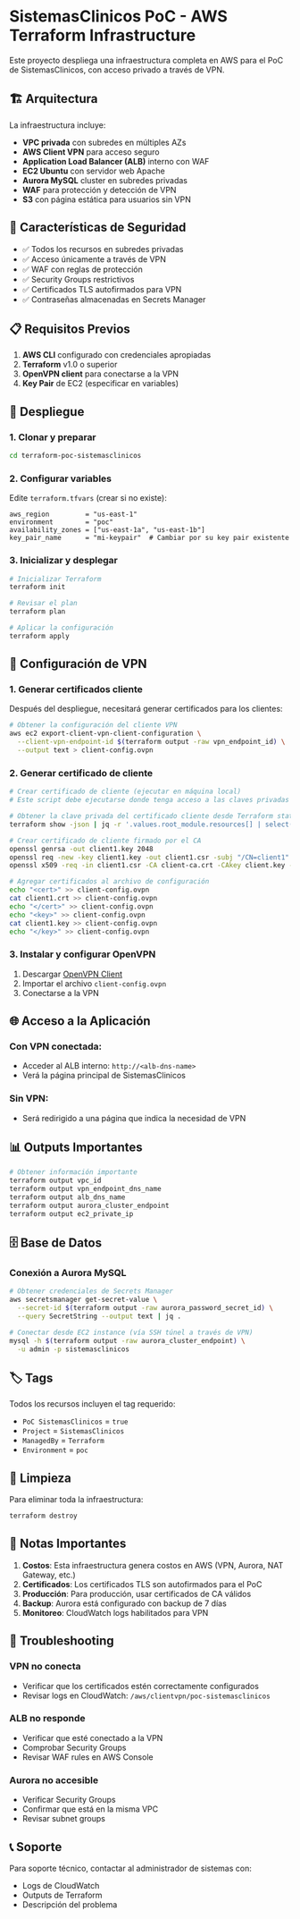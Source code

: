 # SistemasClinicos PoC - AWS Terraform Infrastructure

Este proyecto despliega una infraestructura completa en AWS para el PoC de SistemasClinicos, con acceso privado a través de VPN.

## 🏗️ Arquitectura

La infraestructura incluye:

- **VPC privada** con subredes en múltiples AZs
- **AWS Client VPN** para acceso seguro
- **Application Load Balancer (ALB)** interno con WAF
- **EC2 Ubuntu** con servidor web Apache
- **Aurora MySQL** cluster en subredes privadas
- **WAF** para protección y detección de VPN
- **S3** con página estática para usuarios sin VPN

## 🔐 Características de Seguridad

- ✅ Todos los recursos en subredes privadas
- ✅ Acceso únicamente a través de VPN
- ✅ WAF con reglas de protección
- ✅ Security Groups restrictivos
- ✅ Certificados TLS autofirmados para VPN
- ✅ Contraseñas almacenadas en Secrets Manager

## 📋 Requisitos Previos

1. **AWS CLI** configurado con credenciales apropiadas
2. **Terraform** v1.0 o superior
3. **OpenVPN client** para conectarse a la VPN
4. **Key Pair** de EC2 (especificar en variables)

## 🚀 Despliegue

### 1. Clonar y preparar

```bash
cd terraform-poc-sistemasclinicos
```

### 2. Configurar variables

Edite `terraform.tfvars` (crear si no existe):

```hcl
aws_region         = "us-east-1"
environment        = "poc"
availability_zones = ["us-east-1a", "us-east-1b"]
key_pair_name      = "mi-keypair"  # Cambiar por su key pair existente
```

### 3. Inicializar y desplegar

```bash
# Inicializar Terraform
terraform init

# Revisar el plan
terraform plan

# Aplicar la configuración
terraform apply
```

## 🔑 Configuración de VPN

### 1. Generar certificados cliente

Después del despliegue, necesitará generar certificados para los clientes:

```bash
# Obtener la configuración del cliente VPN
aws ec2 export-client-vpn-client-configuration \
  --client-vpn-endpoint-id $(terraform output -raw vpn_endpoint_id) \
  --output text > client-config.ovpn
```

### 2. Generar certificado de cliente

```bash
# Crear certificado de cliente (ejecutar en máquina local)
# Este script debe ejecutarse donde tenga acceso a las claves privadas generadas por Terraform

# Obtener la clave privada del certificado cliente desde Terraform state
terraform show -json | jq -r '.values.root_module.resources[] | select(.address=="tls_private_key.client") | .values.private_key_pem' > client.key

# Crear certificado de cliente firmado por el CA
openssl genrsa -out client1.key 2048
openssl req -new -key client1.key -out client1.csr -subj "/CN=client1"
openssl x509 -req -in client1.csr -CA client-ca.crt -CAkey client.key -CAcreateserial -out client1.crt -days 365

# Agregar certificados al archivo de configuración
echo "<cert>" >> client-config.ovpn
cat client1.crt >> client-config.ovpn
echo "</cert>" >> client-config.ovpn
echo "<key>" >> client-config.ovpn
cat client1.key >> client-config.ovpn
echo "</key>" >> client-config.ovpn
```

### 3. Instalar y configurar OpenVPN

1. Descargar [OpenVPN Client](https://openvpn.net/client-connect-vpn-for-windows/)
2. Importar el archivo `client-config.ovpn`
3. Conectarse a la VPN

## 🌐 Acceso a la Aplicación

### Con VPN conectada:
- Acceder al ALB interno: `http://<alb-dns-name>`
- Verá la página principal de SistemasClinicos

### Sin VPN:
- Será redirigido a una página que indica la necesidad de VPN

## 📊 Outputs Importantes

```bash
# Obtener información importante
terraform output vpc_id
terraform output vpn_endpoint_dns_name
terraform output alb_dns_name
terraform output aurora_cluster_endpoint
terraform output ec2_private_ip
```

## 🗄️ Base de Datos

### Conexión a Aurora MySQL

```bash
# Obtener credenciales de Secrets Manager
aws secretsmanager get-secret-value \
  --secret-id $(terraform output -raw aurora_password_secret_id) \
  --query SecretString --output text | jq .

# Conectar desde EC2 instance (vía SSH túnel a través de VPN)
mysql -h $(terraform output -raw aurora_cluster_endpoint) \
  -u admin -p sistemasclinicos
```

## 🏷️ Tags

Todos los recursos incluyen el tag requerido:
- `PoC SistemasClinicos` = `true`
- `Project` = `SistemasClinicos`
- `ManagedBy` = `Terraform`
- `Environment` = `poc`

## 🧹 Limpieza

Para eliminar toda la infraestructura:

```bash
terraform destroy
```

## 📝 Notas Importantes

1. **Costos**: Esta infraestructura genera costos en AWS (VPN, Aurora, NAT Gateway, etc.)
2. **Certificados**: Los certificados TLS son autofirmados para el PoC
3. **Producción**: Para producción, usar certificados de CA válidos
4. **Backup**: Aurora está configurado con backup de 7 días
5. **Monitoreo**: CloudWatch logs habilitados para VPN

## 🔧 Troubleshooting

### VPN no conecta
- Verificar que los certificados estén correctamente configurados
- Revisar logs en CloudWatch: `/aws/clientvpn/poc-sistemasclinicos`

### ALB no responde
- Verificar que esté conectado a la VPN
- Comprobar Security Groups
- Revisar WAF rules en AWS Console

### Aurora no accesible
- Verificar Security Groups
- Confirmar que está en la misma VPC
- Revisar subnet groups

## 📞 Soporte

Para soporte técnico, contactar al administrador de sistemas con:
- Logs de CloudWatch
- Outputs de Terraform
- Descripción del problema